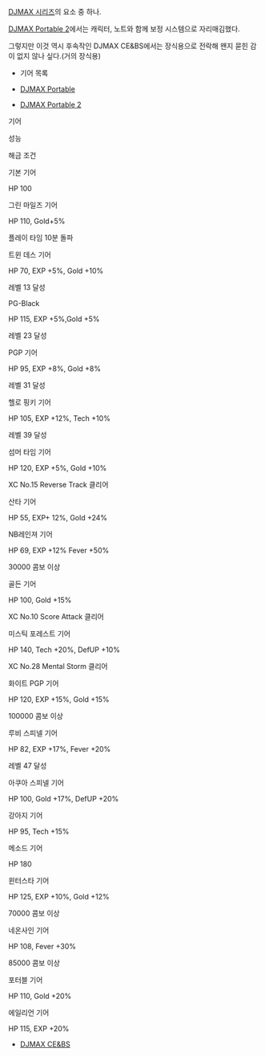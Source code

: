 [DJMAX 시리즈](DJMAX%20%EC%8B%9C%EB%A6%AC%EC%A6%88.md)의 요소 중 하나.

[DJMAX Portable 2](DJMAX%20Portable%202.md)에서는 캐릭터, 노트와 함께 보정 시스템으로 자리매김했다.

그렇지만 이것 역시 후속작인 DJMAX CE&BS에서는 장식용으로 전락해 왠지 묻힌 감이 없지 않나 싶다.(거의 장식용)  

  * 기어 목록  

  * [DJMAX Portable](DJMAX%20Portable.md)
  * [DJMAX Portable 2](DJMAX%20Portable%202.md)  

기어

성능

해금 조건

기본 기어

HP 100

그린 마일즈 기어

HP 110, Gold+5%

플레이 타임 10분 돌파

트윈 데스 기어

HP 70, EXP +5%, Gold +10%

레벨 13 달성

PG-Black

HP 115, EXP +5%,Gold +5%

레벨 23 달성

PGP 기어

HP 95, EXP +8%, Gold +8%

레벨 31 달성

헬로 핑키 기어

HP 105, EXP +12%, Tech +10%

레벨 39 달성

섬머 타임 기어

HP 120, EXP +5%, Gold +10%

XC No.15 Reverse Track 클리어

산타 기어

HP 55, EXP+ 12%, Gold +24%

NB레인져 기어

HP 69, EXP +12% Fever +50%

30000 콤보 이상

골든 기어

HP 100, Gold +15%

XC No.10 Score Attack 클리어

미스틱 포레스트 기어

HP 140, Tech +20%, DefUP +10%

XC No.28 Mental Storm 클리어

화이트 PGP 기어

HP 120, EXP +15%, Gold +15%

100000 콤보 이상

루비 스피넬 기어

HP 82, EXP +17%, Fever +20%

레벨 47 달성

아쿠아 스피넬 기어

HP 100, Gold +17%, DefUP +20%

강아지 기어

HP 95, Tech +15%

메소드 기어

HP 180

윈터스타 기어

HP 125, EXP +10%, Gold +12%

70000 콤보 이상

네온사인 기어

HP 108, Fever +30%

85000 콤보 이상

포터블 기어

HP 110, Gold +20%

에일리언 기어

HP 115, EXP +20%

* [DJMAX CE&BS](DJMAX%20CE%26BS.md)

